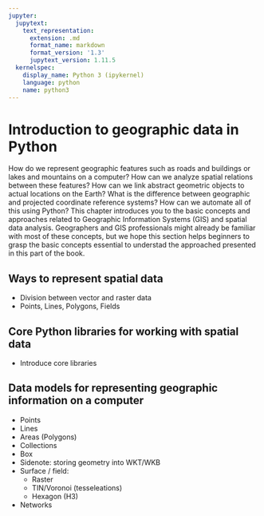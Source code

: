 ```yaml
---
jupyter:
  jupytext:
    text_representation:
      extension: .md
      format_name: markdown
      format_version: '1.3'
      jupytext_version: 1.11.5
  kernelspec:
    display_name: Python 3 (ipykernel)
    language: python
    name: python3
---
```


# Introduction to geographic data in Python

How do we represent geographic features such as roads and buildings or lakes and mountains on a computer? How can we analyze spatial relations between these features? How can we link abstract geometric objects to actual locations on the Earth? What is the difference between geographic and projected coordinate reference systems? How can we automate all of this using Python? This chapter introduces you to the basic concepts and approaches related to Geographic Information Systems (GIS) and spatial data analysis. Geographers and GIS professionals might already be familiar with most of these concepts, but we hope this section helps beginners to grasp the basic concepts essential to understad the approached presented in this part of the book.




## Ways to represent spatial data 

- Division between vector and raster data
- Points, Lines, Polygons, Fields


## Core Python libraries for working with spatial data

- Introduce core libraries


## Data models for representing geographic information on a computer

- Points
- Lines
- Areas (Polygons)
- Collections
- Box
- Sidenote: storing geometry into WKT/WKB
- Surface / field:
  - Raster
  - TIN/Voronoi (tesseleations)
  - Hexagon (H3)
- Networks
  

```python

```
